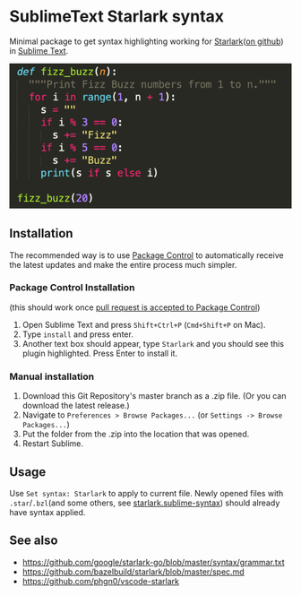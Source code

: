 # SublimeText Starlark syntax

Minimal package to get syntax highlighting working for [Starlark](https://bazel.build/rules/language)([on github](https://github.com/bazelbuild/starlark))
in [Sublime Text](https://www.sublimetext.com/).

![highlight example](/media/example.png?raw=true "highlighting example")

## Installation

The recommended way is to use [Package Control](https://packagecontrol.io/installation) to automatically receive the latest updates and make the entire process much simpler.

### Package Control Installation
(this should work once [pull request is accepted to Package Control]())

1. Open Sublime Text and press `Shift+Ctrl+P` (`Cmd+Shift+P` on Mac).
2. Type `install` and press enter.
3. Another text box should appear, type `Starlark` and you should see this plugin highlighted. Press Enter to install it.

### Manual installation

1. Download this Git Repository's master branch as a .zip file. (Or you can download the latest release.)
2. Navigate to `Preferences > Browse Packages...` (or `Settings -> Browse Packages...`)
3. Put the folder from the .zip into the location that was opened.
4. Restart Sublime.

## Usage

Use `Set syntax: Starlark` to apply to current file. Newly opened files with `.star`/`.bzl`(and some others, see [starlark.sublime-syntax](starlark.sublime-syntax)) should already have syntax applied.

## See also
- https://github.com/google/starlark-go/blob/master/syntax/grammar.txt
- https://github.com/bazelbuild/starlark/blob/master/spec.md
- https://github.com/phgn0/vscode-starlark
